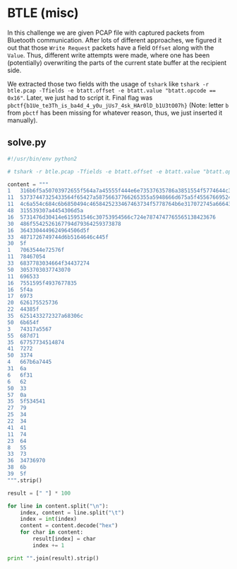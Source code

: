 # BTLE (misc)

In this challenge we are given PCAP file with captured packets from Bluetooth communication. After lots of different approaches, we figured it out that those `Write Request` packets have a field `Offset` along with the `Value`. Thus, different write attempts were made, where one has been (potentially) overwriting the parts of the current state buffer at the recipient side.

We extracted those two fields with the usage of `tshark` like `tshark -r btle.pcap -Tfields -e btatt.offset -e btatt.value "btatt.opcode == 0x16"`. Later, we just had to script it. Final flag was `pbctf{b1Ue_te3Th_is_ba4d_4_y0u_jUs7_4sk_HAr0lD_b1U3tO07h}` (Note: letter `b` from `pbctf` has been missing for whatever reason, thus, we just inserted it manually).

## solve.py

```py
#!/usr/bin/env python2

# tshark -r btle.pcap -Tfields -e btatt.offset -e btatt.value "btatt.opcode == 0x16"

content = """
1	316b6f5a50703972655f564a7a45555f444e6e73537635786a3851554f5774644c33666a645f6c4c4a434c5562634d633443514879416c4648
11	53737447325433564f65427a58756637766265355a5948666d675a5f455676695248364c626b67566643554b6e44
11	4c6a554c684c6b6850494c4658425233467463734f5778764b6e317072745a66643067
48	315539307a4454306d5a
16	5731476d30414e615951546c30753954566c724e7874747765565138423676
30	486f5542526167794d79364259373878
16	3643304449624964506d5f
33	4871726749744d6b5164646c445f
30	5f
1	7063544e72576f
11	78467054
33	6837783034664f34437274
50	3053703037743070
11	696533
16	7551595f4937677835
16	5f4a
17	6973
20	626175525736
22	44385f
35	6251433272327a68306c
50	6b654f
3	74317a5567
55	687d71
35	67757734514874
41	7272
50	3374
4	667b6a7445
31	6a
6	6f31
6	62
50	33
57	0a
35	5f534541
27	79
25	34
22	34
41	41
11	74
23	64
8	55
33	73
36	34736970
38	6b
39	5f
""".strip()

result = [" "] * 100

for line in content.split("\n"):
    index, content = line.split("\t")
    index = int(index)
    content = content.decode("hex")
    for char in content:
        result[index] = char
        index += 1

print "".join(result).strip()
```
